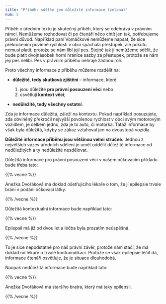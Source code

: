 ```yaml
---
title: "Příběh: sdělte jen důležité informace (zelená)"
num: 5
---
```

Příběh v úředním textu je skutečný příběh, který se odehrává v právním rámci. Nemůžeme rozhodovat či po čtenáři něco chtít jen tak, potřebujeme právní důvod. Například paní Vomáčkové nemůžeme napsat, že sice překročením povinné rychlosti v obci spáchala přestupek, ale pokutu nemusí platit, protože se nám líbí její pes. Stejně tak jí nemůžeme sdělit, že bude platit dvojnásobek horní hranice sazby za přestupek, protože se nám její pes nelíbí. Pes v právním příběhu nehraje žádnou roli.

Proto všechny informace z příběhu můžeme rozdělit na:

* **důležité, tedy skutková zjištění** – informace, které

  1. jsou důležité **pro právní posouzení věci** nebo
  2. osvětlují **kontext věci**;
* **nedůležité, tedy všechny ostatní**.

Zda je informace důležitá, záleží na kontextu. Pokud například posuzujete, zda obviněný překročil nejvyšší povolenou rychlost v obci svým motorovým vozidlem, je celkem jedno, zda je to auto, či motorka. Tatáž informace by však byla důležitá, kdyby se zákaz vztahoval jen na dvoustopá vozidla.

**Důležité informace příběhu jsou většinou velmi stručné**. Jednou z největších výzev úředních sdělení je umět oddělit důležité informace od nedůležitých a ty nedůležité nesdělovat.

Důležitá informace pro právní posouzení věci v našem očkovacím příkladu bude třeba tato:

{{% vecne %}}

Anežka Dvořáková má doklad ošetřujícího lékaře o tom, že jí epilepsie trvale brání v podání očkovací látky.

{{% /vecne %}}

Důležitá kontextuální informace bude například tato:

{{% vecne %}}

Epilepsii má již od dvou let a léčba byla prozatím neúspěšná.

{{% /vecne %}}

To je sice nepodstatné pro náš právní závěr, protože nám stačí, že má doklad od lékaře o trvalé kontraindikaci. Protože se však epilepsie léčit dá, informace čtenáři osvětluje, že je situace dlouhodobá.

Naopak nedůležitá informace bude například tato:

{{% vecne %}}

Anežka Dvořáková má staršího bratra, který má taky epilepsii.

{{% /vecne %}}
